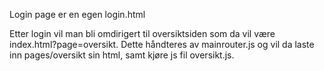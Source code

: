 Login page er en egen login.html

Etter login vil man bli omdirigert til oversiktsiden som da vil være index.html?page=oversikt. Dette håndteres av mainrouter.js og vil da laste inn pages/oversikt sin html, samt kjøre js fil oversikt.js.